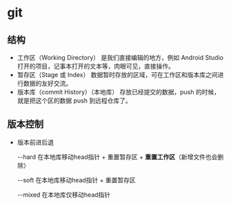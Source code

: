 # git

## 结构

- 工作区（Working Directory）
  是我们直接编辑的地方，例如 Android Studio 打开的项目，记事本打开的文本等，肉眼可见，直接操作。
- 暂存区（Stage 或 Index）
  数据暂时存放的区域，可在工作区和版本库之间进行数据的友好交流。
- 版本库（commit History）（本地库）
  存放已经提交的数据，push 的时候，就是把这个区的数据 push 到远程仓库了。

## 版本控制

- 版本前进后退

  --hard 在本地库移动head指针 + 重置暂存区 + **重置工作区**（新增文件也会删除）

  --soft 在本地库移动head指针 + 重置暂存区

  --mixed 在本地库仅移动head指针


